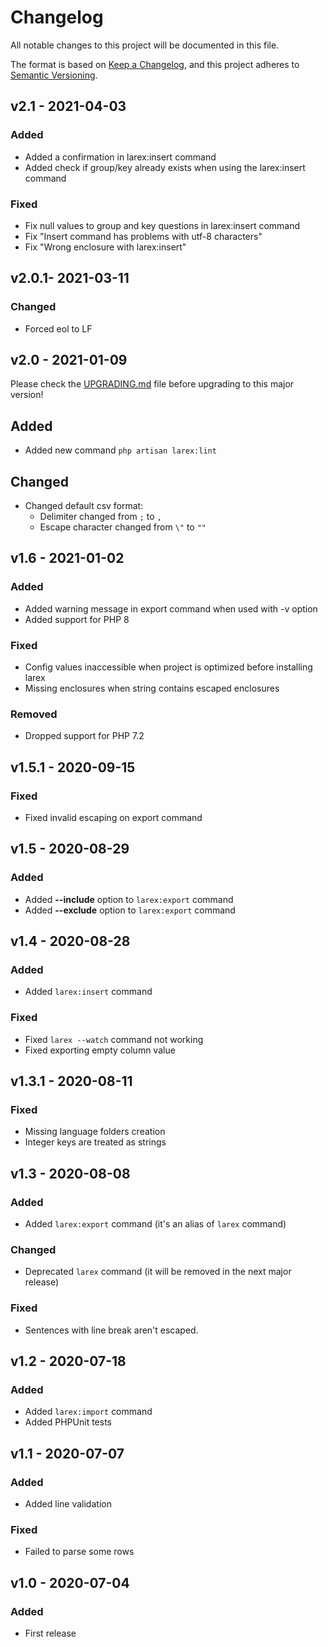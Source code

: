 # Changelog
All notable changes to this project will be documented in this file.

The format is based on [Keep a Changelog](https://keepachangelog.com/en/1.0.0/),
and this project adheres to [Semantic Versioning](https://semver.org/spec/v2.0.0.html).

## v2.1 - 2021-04-03
### Added
- Added a confirmation in larex:insert command
- Added check if group/key already exists when using the larex:insert command

### Fixed
- Fix null values to group and key questions in larex:insert command
- Fix "Insert command has problems with utf-8 characters"
- Fix "Wrong enclosure with larex:insert"


## v2.0.1- 2021-03-11
### Changed
- Forced eol to LF

## v2.0 - 2021-01-09
Please check the [UPGRADING.md](https://github.com/Lukasss93/laravel-larex/blob/master/UPGRADING.md) 
file before upgrading to this major version!
## Added
- Added new command `php artisan larex:lint`

## Changed
- Changed default csv format:
    - Delimiter changed from `;` to `,`
    - Escape character changed from `\"` to `""`


## v1.6 - 2021-01-02
### Added
- Added warning message in export command when used with -v option
- Added support for PHP 8

### Fixed
- Config values inaccessible when project is optimized before installing larex
- Missing enclosures when string contains escaped enclosures

### Removed
- Dropped support for PHP 7.2


## v1.5.1 - 2020-09-15
### Fixed
- Fixed invalid escaping on export command


## v1.5 - 2020-08-29
### Added
- Added **--include** option to `larex:export` command
- Added **--exclude** option to `larex:export` command


## v1.4 - 2020-08-28
### Added
- Added `larex:insert` command

### Fixed
- Fixed `larex --watch` command not working
- Fixed exporting empty column value


## v1.3.1 - 2020-08-11
### Fixed
- Missing language folders creation
- Integer keys are treated as strings


## v1.3 - 2020-08-08
### Added
- Added `larex:export` command (it's an alias of `larex` command)

### Changed
- Deprecated `larex` command (it will be removed in the next major release)

### Fixed
- Sentences with line break aren't escaped.


## v1.2 - 2020-07-18
### Added
- Added `larex:import` command
- Added PHPUnit tests


## v1.1 - 2020-07-07
### Added
- Added line validation

### Fixed
- Failed to parse some rows


## v1.0 - 2020-07-04
### Added
- First release
